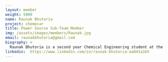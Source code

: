 ```yaml
---
layout: member
weight: 5000
name: Raunak Bhutoria
project: chemecar
title: Power Source Sub-Team Member
img: /assets/images/members/Raunak.jpg
email: raunakbhutoria@gmail.com
biography: >
  Raunak Bhutoria is a second year Chemical Engineering student at the University of British Columbia, Vancouver Campus. He joined Chem-E-Car in the fall of 2018 to gain exposure and develop interdisciplinary skills. He is currently a member of the Power Source sub-team where his role is to develop a suitable battery for the car. He has a passion for renewable energy, research, and learning in general. He was formerly a member of the Flow Cell Design Team at Envision.
linkedin:  https://www.linkedin.com/in/raunak-bhutoria-aa841a165
---
```


